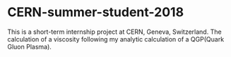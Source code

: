 # CERN-summer-student-2018
This is a short-term internship project at CERN, Geneva, Switzerland. The calculation of a viscosity following my analytic calculation of a QGP(Quark Gluon Plasma).
